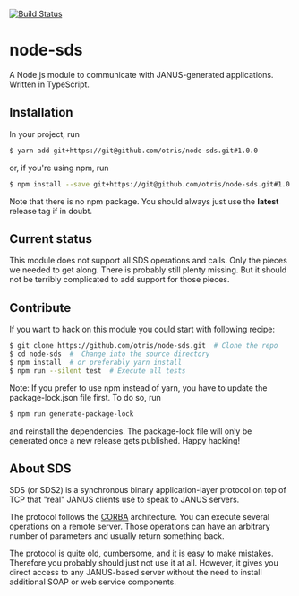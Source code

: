 [![Build Status](https://travis-ci.org/otris/node-sds.svg?branch=master)](https://travis-ci.org/otris/node-sds)

# node-sds
A Node.js module to communicate with JANUS-generated applications. Written in
TypeScript.

## Installation
In your project, run
```bash
$ yarn add git+https://git@github.com/otris/node-sds.git#1.0.0
```

or, if you're using npm, run
```bash
$ npm install --save git+https://git@github.com/otris/node-sds.git#1.0.0
```
Note that there is no npm package. You should always just use the **latest**
release tag if in doubt.

## Current status
This module does not support all SDS operations and calls. Only the pieces we
needed to get along. There is probably still plenty missing. But it should not
be terribly complicated to add support for those pieces.

## Contribute
If you want to hack on this module you could start with following recipe:

```bash
$ git clone https://github.com/otris/node-sds.git  # Clone the repo
$ cd node-sds  #  Change into the source directory
$ npm install  # or preferably yarn install
$ npm run --silent test  # Execute all tests
```

Note: If you prefer to use npm instead of yarn, you have to update the package-lock.json file first. To do so, run
```bash
$ npm run generate-package-lock
```

and reinstall the dependencies. The package-lock file will only be generated once a new release gets published.
Happy hacking!


## About SDS
SDS (or SDS2) is a synchronous binary application-layer protocol on top of TCP
that "real" JANUS clients use to speak to JANUS servers.

The protocol follows the [CORBA](https://en.wikipedia.org/wiki/Common_Object_Request_Broker_Architecture) architecture. You can execute several operations on
a remote server. Those operations can have an arbitrary number of parameters
and usually return something back.

The protocol is quite old, cumbersome, and it is easy to make mistakes.
Therefore you probably should just not use it at all. However, it gives you
direct access to any JANUS-based server without the need to install additional
SOAP or web service components.

<!-- vim: et sw=4 ts=4:
-->
